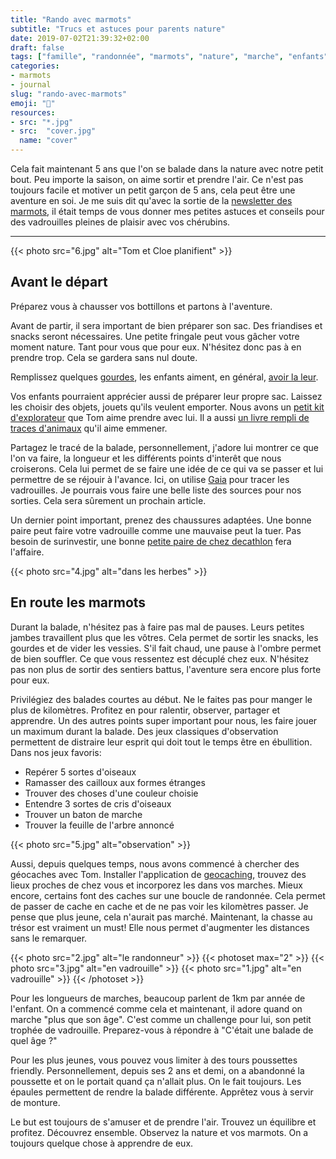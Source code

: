 ```yaml
---
title: "Rando avec marmots"
subtitle: "Trucs et astuces pour parents nature"
date: 2019-07-02T21:39:32+02:00
draft: false
tags: ["famille", "randonnée", "marmots", "nature", "marche", "enfants"]
categories:
- marmots
- journal
slug: "rando-avec-marmots"
emoji: "🧒"
resources:
- src: "*.jpg"
- src:  "cover.jpg"
  name: "cover"
---
```


Cela fait maintenant 5 ans que l'on se balade dans la nature avec notre petit bout. Peu importe la saison, on aime sortir et prendre l'air. Ce n'est pas toujours facile et motiver un petit garçon de 5 ans, cela peut être une aventure en soi. Je me suis dit qu'avec la sortie de la [newsletter des marmots](https://www.lesothers.com/marmots), il était temps de vous donner mes petites astuces et conseils pour des vadrouilles pleines de plaisir avec vos chérubins. 

<hr/>


{{< photo src="6.jpg" alt="Tom et Cloe planifient" >}}

## Avant le départ

Préparez vous à chausser vos bottillons et partons à l'aventure. 

Avant de partir, il sera important de bien préparer son sac. Des friandises et snacks seront nécessaires. Une petite fringale peut vous gâcher votre moment nature. Tant pour vous que pour eux. N'hésitez donc pas à en prendre trop. Cela se gardera sans nul doute. 

Remplissez quelques [gourdes](https://www.kleankanteen.com.au/collections/all/products/the-reflect-27oz?variant=38226167249), les enfants aiment, en général, [avoir la leur](https://www.kleankanteen.com.au/collections/kid-kanteen/products/12oz-classic-kid-sport?variant=20477510877254). 

Vos enfants pourraient apprécier aussi de préparer leur propre sac. Laissez les choisir des objets, jouets qu'ils veulent emporter. Nous avons un [petit kit d'explorateur](https://www.natureetdecouvertes.com/enfant/jeux-plein-air/jeux-nature-observation/valise-d-explorateur-enfant-91191550) que Tom aime prendre avec lui. Il a aussi [un livre rempli de traces d'animaux](https://amzn.to/2Xlx7js) qu'il aime emmener.

Partagez le tracé de la balade, personnellement, j'adore lui montrer ce que l'on va faire, la longueur et les différents points d'interêt que nous croiserons. Cela lui permet de se faire une idée de ce qui va se passer et lui permettre de se réjouir à l'avance. Ici, on utilise [Gaia](https://www.gaiagps.com) pour tracer les vadrouilles. Je pourrais vous faire une belle liste des sources pour nos sorties. Cela sera sûrement un prochain article.

Un dernier point important, prenez des chaussures adaptées. Une bonne paire peut faire votre vadrouille comme une mauvaise peut la tuer. Pas besoin de surinvestir, une bonne [petite paire de chez decathlon](https://www.decathlon.fr/ch-mh500-mid-wtp-jr-marron-id_8343067.html) fera l'affaire.

{{< photo src="4.jpg" alt="dans les herbes" >}}


## En route les marmots

Durant la balade, n'hésitez pas à faire pas mal de pauses. Leurs petites jambes travaillent plus que les vôtres. Cela permet de sortir les snacks, les gourdes et de vider les vessies. S'il fait chaud, une pause à l'ombre permet de bien souffler. Ce que vous ressentez est décuplé chez eux. N'hésitez pas non plus de sortir des sentiers battus, l'aventure sera encore plus forte pour eux.

Privilégiez des balades courtes au début. Ne le faites pas pour manger le plus de kilomètres. Profitez en pour ralentir, observer, partager et apprendre. Un des autres points super important pour nous, les faire jouer un maximum durant la balade. Des jeux classiques d'observation permettent de distraire leur esprit qui doit tout le temps être en ébullition. 
Dans nos jeux favoris:

- Repérer 5 sortes d'oiseaux
- Ramasser des cailloux aux formes étranges
- Trouver des choses d'une couleur choisie
- Entendre 3 sortes de cris d'oiseaux
- Trouver un baton de marche
- Trouver la feuille de l'arbre annoncé


{{< photo src="5.jpg" alt="observation" >}}


Aussi, depuis quelques temps, nous avons commencé à chercher des géocaches avec Tom. Installer l'application de [geocaching](https://www.geocaching.com/play), trouvez des lieux proches de chez vous et incorporez les dans vos marches. Mieux encore, certains font des caches sur une boucle de randonnée. Cela permet de passer de cache en cache et de ne pas voir les kilomètres passer. Je pense que plus jeune, cela n'aurait pas marché. Maintenant, la chasse au trésor est vraiment un must! Elle nous permet d'augmenter les distances sans le remarquer.


{{< photo src="2.jpg" alt="le randonneur" >}}
{{< photoset max="2" >}}
  {{< photo src="3.jpg" alt="en vadrouille" >}}
  {{< photo src="1.jpg" alt="en vadrouille" >}}
{{< /photoset >}}

Pour les longueurs de marches, beaucoup parlent de 1km par année de l'enfant. On a commencé comme cela et maintenant, il adore quand on marche "plus que son âge". C'est comme un challenge pour lui, son petit trophée de vadrouille. Preparez-vous à répondre à "C'était une balade de quel âge ?" 

Pour les plus jeunes, vous pouvez vous limiter à des tours poussettes friendly. Personnellement, depuis ses 2 ans et demi, on a abandonné la poussette et on le portait quand ça n'allait plus. On le fait toujours. Les épaules permettent de rendre la balade différente. Apprêtez vous à servir de monture. 

Le but est toujours de s'amuser et de prendre l'air. Trouvez un équilibre et profitez. Découvrez ensemble. Observez la nature et vos marmots. On a toujours quelque chose à apprendre de eux. 